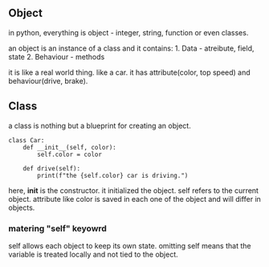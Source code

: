 ## Object
in python, everything is object - integer, string, function or even classes.

an object is an instance of a class and it contains:
    1. Data - atreibute, field, state
    2. Behaviour - methods

it is like a real world thing. like a car. it has attribute(color, top speed) and behaviour(drive, brake).

## Class
a class is nothing but a blueprint for creating an object.

```
class Car:
    def __init__(self, color):
        self.color = color
    
    def drive(self):
        print(f"the {self.color} car is driving.")
```

here, __init__ is the constructor. it initialized the object.
self refers to the current object.
attribute like color is saved in each one of the object and will differ in objects.


### matering "self" keyowrd
self allows each object to keep its own state. omitting self means that the variable is treated locally and not tied to the object.